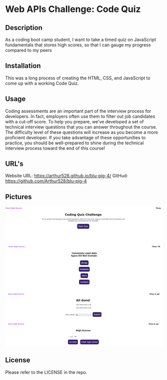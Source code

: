 # Web APIs Challenge: Code Quiz

## Description

As a coding boot camp student,
I want to take a timed quiz on JavaScript fundamentals that stores high scores,
so that I can gauge my progress compared to my peers

## Installation

This was a long process of creating the HTML, CSS, and JavaScript to come up with a working Code Quiz.

## Usage

Coding assessments are an important part of the interview process for developers. In fact, employers often use them to filter out job candidates with a cut-off score. To help you prepare, we’ve developed a set of technical interview questions that you can answer throughout the course. The difficulty level of these questions will increase as you become a more proficient developer. If you take advantage of these opportunities to practice, you should be well-prepared to shine during the technical interview process toward the end of this course!

## URL's

Website URL:
https://arthur528.github.io/blu-pig-4/
GitHud:
https://github.com/Arthur528/blu-pig-4

## Pictures
![](assets/images/codequiz1.png)
![](assets/images/codequiz2.png)
![](assets/images/codequiz3.png)
![](assets/images/codequiz4.png)

## License

Please refer to the LICENSE in the repo.